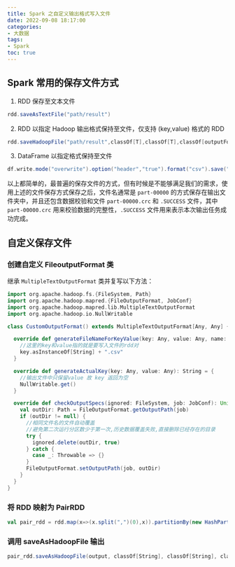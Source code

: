 ```yaml
---
title: Spark 之自定义输出格式写入文件
date: 2022-09-08 18:17:00
categories:
- 大数据
tags: 
- Spark
toc: true
---
```

## Spark 常用的保存文件方式

1. RDD 保存至文本文件
```scala
rdd.saveAsTextFile("path/result")
```
2. RDD 以指定 Hadoop 输出格式保持至文件，仅支持 (key,value) 格式的 RDD
```scala
rdd.saveHadoopFile("path/result",classOf[T],classOf[T],classOf[outputFormat])
```
3. DataFrame 以指定格式保持至文件
```scala
df.write.mode("overwrite").option("header","true").format("csv").save("path/result")
```
以上都简单的，最普遍的保存文件的方式，但有时候是不能够满足我们的需求，使用上述的文件保存方式保存之后，文件名通常是 `part-00000` 的方式保存在输出文件夹中，并且还包含数据校验和文件 `part-00000.crc` 和 `.SUCCESS` 文件，其中 `part-00000.crc` 用来校验数据的完整性，`.SUCCESS` 文件用来表示本次输出任务成功完成。
<!--more-->
## 自定义保存文件
### 创建自定义 FileoutputFormat 类
继承 `MultipleTextOutputFormat` 类并复写以下方法：
```scala
import org.apache.hadoop.fs.{FileSystem, Path}
import org.apache.hadoop.mapred.{FileOutputFormat, JobConf}
import org.apache.hadoop.mapred.lib.MultipleTextOutputFormat
import org.apache.hadoop.io.NullWritable

class CustomOutputFormat() extends MultipleTextOutputFormat[Any, Any] {

  override def generateFileNameForKeyValue(key: Any, value: Any, name: String): String = {
    //这里的key和value指的就是要写入文件的rdd对
    key.asInstanceOf[String] + ".csv"
  }

  override def generateActualKey(key: Any, value: Any): String = {
    //输出文件中只保留value 故 key 返回为空
    NullWritable.get()
  }

  override def checkOutputSpecs(ignored: FileSystem, job: JobConf): Unit = {
    val outDir: Path = FileOutputFormat.getOutputPath(job)
    if (outDir != null) {
      //相同文件名的文件自动覆盖
      //避免第二次运行分区数少于第一次,历史数据覆盖失败,直接删除已经存在的目录
      try {
        ignored.delete(outDir, true)
      } catch {
        case _: Throwable => {}
      }
      FileOutputFormat.setOutputPath(job, outDir)
    }
  }
}
```
### 将 RDD 映射为 PairRDD
```scala
val pair_rdd = rdd.map(x=>(x.split(",")(0),x)).partitionBy(new HashPartitioner(50))
```
### 调用 saveAsHadoopFile 输出
```scala
pair_rdd.saveAsHadoopFile(output, classOf[String], classOf[String], classOf[CustomOutputFormat])
```